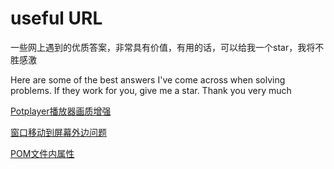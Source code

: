 # useful URL

一些网上遇到的优质答案，非常具有价值，有用的话，可以给我一个star，我将不胜感激

Here are some of the best answers I've come across when solving problems. If they work for you, give me a star. Thank you very much


[Potplayer播放器画质增强](https://cloud.tencent.com/developer/article/2134562)

[窗口移动到屏幕外边问题](https://blog.csdn.net/qq_45467083/article/details/121560938)

[POM文件内属性]((http://www.manongjc.com/detail/29-etukibtsbwxttjp.html)http://www.manongjc.com/detail/29-etukibtsbwxttjp.html)
